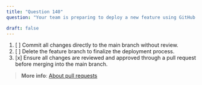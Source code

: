```yaml
---
title: "Question 140"
question: "Your team is preparing to deploy a new feature using GitHub branches. What should be done to ensure the feature branch is ready for deployment? "

draft: false
---
```



1. [ ] Commit all changes directly to the main branch without review.
1. [ ] Delete the feature branch to finalize the deployment process.
1. [x] Ensure all changes are reviewed and approved through a pull request before merging into the main branch.


> **More info**: [About pull requests](https://docs.github.com/en/pull-requests/collaborating-with-pull-requests/proposing-changes-to-your-work-with-pull-requests/about-pull-requests)